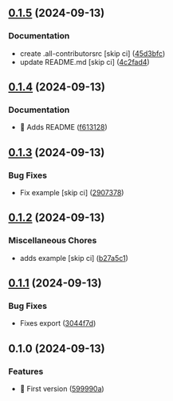 

## [0.1.5](https://github.com/AlejandroRM-DEV/Leaflet.MarkerMotion-React/compare/0.1.4...0.1.5) (2024-09-13)


### Documentation

* create .all-contributorsrc [skip ci] ([45d3bfc](https://github.com/AlejandroRM-DEV/Leaflet.MarkerMotion-React/commit/45d3bfc0fb8a8c3ea972c075c6961aa95121322f))
* update README.md [skip ci] ([4c2fad4](https://github.com/AlejandroRM-DEV/Leaflet.MarkerMotion-React/commit/4c2fad48e4773089c774110ae249de137f5ae0aa))

## [0.1.4](https://github.com/AlejandroRM-DEV/Leaflet.MarkerMotion-React/compare/0.1.3...0.1.4) (2024-09-13)


### Documentation

* :memo: Adds README ([f613128](https://github.com/AlejandroRM-DEV/Leaflet.MarkerMotion-React/commit/f613128981fc4c1018b6c215c9631a2399685d15))

## [0.1.3](https://github.com/AlejandroRM-DEV/Leaflet.MarkerMotion-React/compare/0.1.2...0.1.3) (2024-09-13)


### Bug Fixes

* Fix example [skip ci] ([2907378](https://github.com/AlejandroRM-DEV/Leaflet.MarkerMotion-React/commit/290737812cafc38f5a6f725b0df9e1c84b4ec5ae))

## [0.1.2](https://github.com/AlejandroRM-DEV/Leaflet.MarkerMotion-React/compare/0.1.1...0.1.2) (2024-09-13)


### Miscellaneous Chores

* adds example [skip ci] ([b27a5c1](https://github.com/AlejandroRM-DEV/Leaflet.MarkerMotion-React/commit/b27a5c1440e24daed82346bc4cfab2dc78f38534))

## [0.1.1](https://github.com/AlejandroRM-DEV/Leaflet.MarkerMotion-React/compare/0.1.0...0.1.1) (2024-09-13)


### Bug Fixes

* Fixes export ([3044f7d](https://github.com/AlejandroRM-DEV/Leaflet.MarkerMotion-React/commit/3044f7df170fcc4172ee56496bce40a0a2a0bad6))

## 0.1.0 (2024-09-13)


### Features

* :bookmark: First version ([599990a](https://github.com/AlejandroRM-DEV/Leaflet.MarkerMotion-React/commit/599990a6b9831d51ed49b27daf217ab07ff58c1b))
